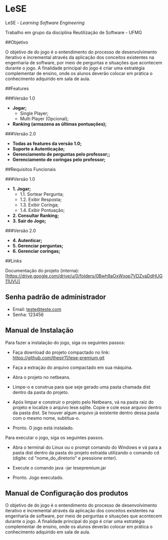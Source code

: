 # LeSE

LeSE - *Learning Software Engineering*

Trabalho em grupo da disciplina Reutilização de Software - UFMG

##Objetivo 

O objetivo de do jogo é o entendimento do processo de desenvolvimento iterativo e incremental através da aplicação dos 
conceitos existentes na engenharia de software, por meio de perguntas e situações que acontecem durante o jogo. 
A finalidade principal do jogo é criar uma estratégia complementar de ensino, onde os alunos deverão colocar em prática 
o conhecimento adquirido em sala de aula.

##Features

###Versão 1.0
- **Jogar;**
  - Single Player;
  - Multi Player (Opcional);
- **Ranking (armazena as últimas pontuações);**

###Versão 2.0
- **Todas as features da versão 1.0;**
- **Suporte a Autenticação;**
- **Gerenciamento de perguntas pelo professor;;**
- **Gerenciamento de coringas pelo professor;**

##Requisitos Funcionais

###Versão 1.0
- **1. Jogar;**
  - 1.1. Sortear Pergunta;
  - 1.2. Exibir Resposta;
  - 1.3. Exibir Coringa;
  - 1.4. Exibir Pontuação;
- **2. Consultar Ranking;**
- **3. Sair do Jogo;**

###Versão 2.0
- **4. Autenticar;**
- **5. Gerenciar perguntas;**
- **6. Gerenciar coringas;**

##Links

Documentação do projeto (interna): [https://drive.google.com/drive/u/0/folders/0Bwh9aOxWxop7VDZvaDdHUG11UVU]

## Senha padrão de administrador
+ Email: teste@teste.com
+ Senha: 123456

## Manual de Instalação

Para fazer a instalação do jogo, siga os seguintes passos:

* Faça download do projeto compactado no link: https://github.com/thesir11/lese-premium.git

* Faça a extração do arquivo compactado em sua máquina.

* Abra o projeto no netbeans.

* Limpe-o e construa para que seje gerado uma pasta chamada dist dentro da pasta do projeto.

* Após limpar e construir o projeto pelo Netbeans, vá na pasta raiz do projeto e localize o arquivo lese.sqlite. 
Copie e cole esse arquivo dentro da pasta dist. Se houver algum arquivo já existente dentro dessa pasta com o mesmo nome, subtitua-o.

* Pronto. O jogo está instalado.

Para executar o jogo, siga os seguintes passos.

* Abra o terminal do Linux ou o prompt comando do Windows e vá para a pasta dist dentro da pasta do projeto extraída utilizando o comando cd (digite: cd "nome_do_diretorio" e pressione enter).

* Execute o comando java -jar lesepremium.jar

* Pronto. Jogo executado.

## Manual de Configuração dos produtos


O objetivo de do jogo é o entendimento do processo de desenvolvimento iterativo e incremental através da aplicação dos 
conceitos existentes na engenharia de software, por meio de perguntas e situações que acontecem durante o jogo. 
A finalidade principal do jogo é criar uma estratégia complementar de ensino, onde os alunos deverão colocar em prática 
o conhecimento adquirido em sala de aula.